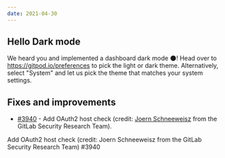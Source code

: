 ```yaml
---
date: 2021-04-30
---
```


<script>
  import Contributors from "../../components/changelog/contributors.svelte";
</script>

## Hello Dark mode

We heard you and implemented a dashboard dark mode 🌑! Head over to https://gitpod.io/preferences to pick the light or dark theme. Alternatively, select "System" and let us pick the theme that matches your system settings.

<p><Contributors usernames="jankeromnes,meysholdt,gtsiolis,svenefftinge,filiptronicek" /></p>

## Fixes and improvements

- [#3940](https://github.com/gitpod-com/gitpod/pull/3940) - Add OAuth2 host check (credit: [Joern Schneeweisz](https://gitlab.com/joernchen) from the GitLab Security Research Team). <Contributors usernames="AlexTugarev,csweichel" />

Add OAuth2 host check (credit: Joern Schneeweisz from the GitLab Security Research Team) #3940

